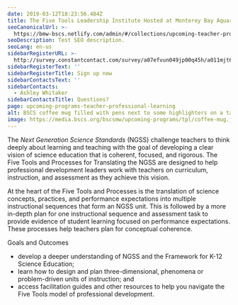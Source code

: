 ```yaml
---
date: 2019-03-12T18:23:56.484Z
title: The Five Tools Leadership Institute Hosted at Monterey Bay Aquarium
seoCanonicalUrl: >-
  https://bmw-bscs.netlify.com/admin/#/collections/upcoming-teacher-professional-learning/five-tools-monterey
seoDescription: Test SEO description.
seoLang: en-us
sidebarRegisterURL: >-
  http://survey.constantcontact.com/survey/a07efvun049jp00q45h/a011mjt64a7l7/questions
sidebarRegisterText: ''
sidebarRegisterTitle: Sign up now
sidebarContactsText: ''
sidebarContacts:
  - Ashley Whitaker
sidebarContactsTitle: Questions?
page: upcoming-programs-teacher-professional-learning
alt: BSCS coffee mug filled with pens next to some highlighters on a table.
image: https://media.bscs.org/bscsmw/upcoming-programs/tpl/coffee-mug.jpg
---
```

The _Next Generation Science Standards_ (NGSS) challenge teachers to think deeply about learning and teaching with the goal of developing a clear vision of science education that is coherent, focused, and rigorous. The Five Tools and Processes for Translating the NGSS are designed to help professional development leaders work with teachers on curriculum, instruction, and assessment as they achieve this vision. 

At the heart of the Five Tools and Processes is the translation of science concepts, practices, and performance expectations into multiple instructional sequences that form an NGSS unit. This is followed by a more in-depth plan for one instructional sequence and assessment task to provide evidence of student learning focused on performance expectations. These processes help teachers plan for conceptual coherence.  

Goals and Outcomes

* develop a deeper understanding of NGSS and the Framework for K-12 Science Education;
* learn how to design and plan three-dimensional, phenomena or problem-driven units of instruction; and
* access facilitation guides and other resources to help you navigate the Five Tools model of professional development.
